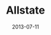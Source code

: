 ---
date: 2013-07-11
title: Allstate
categories: bronze
logo: Allstate_Logo
www: http://www.allstate.com/
---